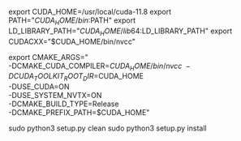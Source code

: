 
export CUDA_HOME=/usr/local/cuda-11.8
export PATH="$CUDA_HOME/bin:$PATH"
export LD_LIBRARY_PATH="$CUDA_HOME/lib64:$LD_LIBRARY_PATH"
export CUDACXX="$CUDA_HOME/bin/nvcc"


export CMAKE_ARGS="\
-DCMAKE_CUDA_COMPILER=$CUDA_HOME/bin/nvcc \
-DCUDA_TOOLKIT_ROOT_DIR=$CUDA_HOME \
-DUSE_CUDA=ON \
-DUSE_SYSTEM_NVTX=ON \
-DCMAKE_BUILD_TYPE=Release \
-DCMAKE_PREFIX_PATH=$CUDA_HOME"

sudo python3 setup.py clean
sudo python3 setup.py install

